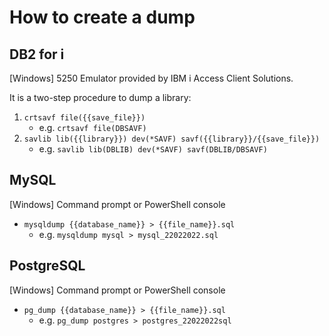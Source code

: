 # How to create a dump

## DB2 for i

\[Windows\] 5250 Emulator provided by IBM i Access Client Solutions.

It is a two-step procedure to dump a library:
1. `crtsavf file({{save_file}})`
    * e.g. `crtsavf file(DBSAVF)`
2. `savlib lib({{library}}) dev(*SAVF) savf({{library}}/{{save_file}})`
    * e.g. `savlib lib(DBLIB) dev(*SAVF) savf(DBLIB/DBSAVF)`



## MySQL

\[Windows\] Command prompt or PowerShell console

* `mysqldump {{database_name}} > {{file_name}}.sql`
    * e.g. `mysqldump mysql > mysql_22022022.sql`



## PostgreSQL

\[Windows\] Command prompt or PowerShell console

* `pg_dump {{database_name}} > {{file_name}}.sql`
    * e.g. `pg_dump postgres > postgres_22022022sql`